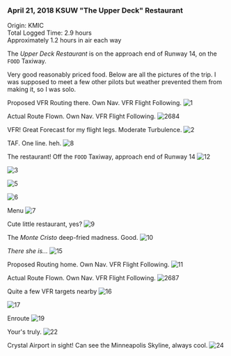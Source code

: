 ### April 21, 2018 KSUW "The Upper Deck" Restaurant

Origin: KMIC  
Total Logged Time: 2.9 hours  
Approximately 1.2 hours in air each way  

The _Upper Deck Restaurant_ is on the approach end of Runway 14, on the `FOOD`
Taxiway.

Very good reasonably priced food. Below are all the pictures of the trip. I was
supposed to meet a few other pilots but weather prevented them from making it,
so I was solo.

Proposed VFR Routing there. Own Nav. VFR Flight Following.
![1](https://s3.us-east-2.amazonaws.com/pireps.n2471u.com/20180421-kmic-ksuw/IMG_0001.jpg)

Actual Route Flown. Own Nav. VFR Flight Following.
![2684](https://s3.us-east-2.amazonaws.com/pireps.n2471u.com/20180421-kmic-ksuw/IMG_2684.jpg)

VFR! Great Forecast for my flight legs. Moderate Turbulence.
![2](https://s3.us-east-2.amazonaws.com/pireps.n2471u.com/20180421-kmic-ksuw/IMG_0002.jpg)

TAF. One line. heh.
![8](https://s3.us-east-2.amazonaws.com/pireps.n2471u.com/20180421-kmic-ksuw/IMG_0008.jpg)

The restaurant! Off the `FOOD` Taxiway, approach end of Runway 14
![12](https://s3.us-east-2.amazonaws.com/pireps.n2471u.com/20180421-kmic-ksuw/IMG_0012.jpg)

![3](https://s3.us-east-2.amazonaws.com/pireps.n2471u.com/20180421-kmic-ksuw/IMG_0003.jpg)

![5](https://s3.us-east-2.amazonaws.com/pireps.n2471u.com/20180421-kmic-ksuw/IMG_0005.jpg)

![6](https://s3.us-east-2.amazonaws.com/pireps.n2471u.com/20180421-kmic-ksuw/IMG_0006.jpg)

Menu
![7](https://s3.us-east-2.amazonaws.com/pireps.n2471u.com/20180421-kmic-ksuw/IMG_0007.jpg)

Cute little restaurant, yes?
![9](https://s3.us-east-2.amazonaws.com/pireps.n2471u.com/20180421-kmic-ksuw/IMG_0009.jpg)

The _Monte Cristo_ deep-fried madness. Good.
![10](https://s3.us-east-2.amazonaws.com/pireps.n2471u.com/20180421-kmic-ksuw/IMG_0010.jpg)

_There she is..._
![15](https://s3.us-east-2.amazonaws.com/pireps.n2471u.com/20180421-kmic-ksuw/IMG_0015.jpg)

Proposed Routing home. Own Nav. VFR Flight Following.
![11](https://s3.us-east-2.amazonaws.com/pireps.n2471u.com/20180421-kmic-ksuw/IMG_0011.jpg)

Actual Route Flown. Own Nav. VFR Flight Following.
![2687](https://s3.us-east-2.amazonaws.com/pireps.n2471u.com/20180421-kmic-ksuw/IMG_2687.jpg)


Quite a few VFR targets nearby
![16](https://s3.us-east-2.amazonaws.com/pireps.n2471u.com/20180421-kmic-ksuw/IMG_0016.jpg)

![17](https://s3.us-east-2.amazonaws.com/pireps.n2471u.com/20180421-kmic-ksuw/IMG_0017.jpg)

Enroute
![19](https://s3.us-east-2.amazonaws.com/pireps.n2471u.com/20180421-kmic-ksuw/IMG_0019.jpg)

Your's truly.
![22](https://s3.us-east-2.amazonaws.com/pireps.n2471u.com/20180421-kmic-ksuw/IMG_0022.jpg)

Crystal Airport in sight! Can see the Minneapolis Skyline, always cool.
![24](https://s3.us-east-2.amazonaws.com/pireps.n2471u.com/20180421-kmic-ksuw/IMG_0024.jpg)
